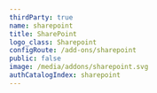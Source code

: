 ```yaml
---
thirdParty: true
name: sharepoint
title: SharePoint
logo_class: Sharepoint
configRoute: /add-ons/sharepoint
public: false
image: /media/addons/sharepoint.svg
authCatalogIndex: sharepoint
---
```

